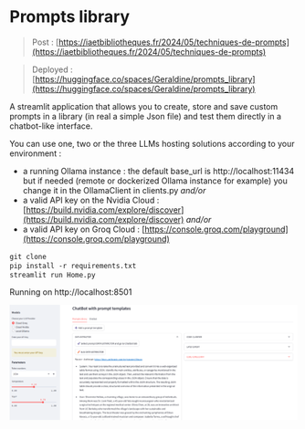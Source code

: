 #  Prompts library

> Post : [https://iaetbibliotheques.fr/2024/05/techniques-de-prompts](https://iaetbibliotheques.fr/2024/05/techniques-de-prompts)

> Deployed : [https://huggingface.co/spaces/Geraldine/prompts_library](https://huggingface.co/spaces/Geraldine/prompts_library)

A  streamlit application that allows you to create, store and save custom prompts in a library (in real a simple Json file) and test them directly in a chatbot-like interface.

You can use one, two or the three LLMs hosting solutions according to your environment :

- a running Ollama instance : the default base_url is http://localhost:11434 but if needed (remote or dockerized Ollama instance for example) you change it in the OllamaClient in clients.py
*and/or*
- a valid API key on the Nvidia Cloud : [https://build.nvidia.com/explore/discover](https://build.nvidia.com/explore/discover)
*and/or*
- a valid API key on Groq Cloud : [https://console.groq.com/playground](https://console.groq.com/playground)



```
git clone
pip install -r requirements.txt
streamlit run Home.py
```

Running on http://localhost:8501

![screenshot](screenshot.png)

